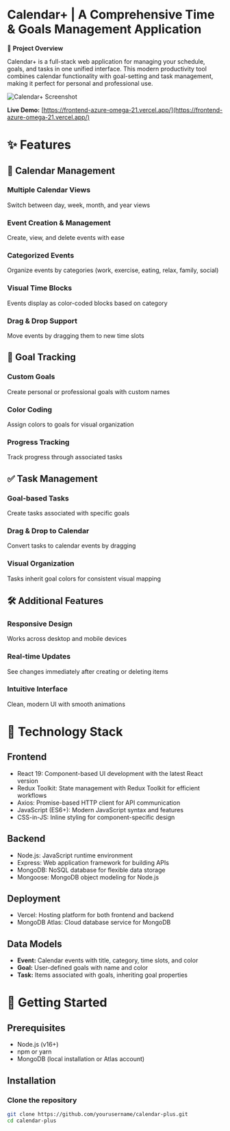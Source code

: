 # Calendar+ | A Comprehensive Time & Goals Management Application

📅 **Project Overview**

Calendar+ is a full-stack web application for managing your schedule, goals, and tasks in one unified interface. This modern productivity tool combines calendar functionality with goal-setting and task management, making it perfect for personal and professional use.

![Calendar+ Screenshot](https://your-screenshot-url.com/)

**Live Demo:** [https://frontend-azure-omega-21.vercel.app/](https://frontend-azure-omega-21.vercel.app/)

# ✨ Features

## 📆 Calendar Management

### Multiple Calendar Views  
Switch between day, week, month, and year views

### Event Creation & Management  
Create, view, and delete events with ease

### Categorized Events  
Organize events by categories (work, exercise, eating, relax, family, social)

### Visual Time Blocks  
Events display as color-coded blocks based on category

### Drag & Drop Support  
Move events by dragging them to new time slots

## 🎯 Goal Tracking

### Custom Goals  
Create personal or professional goals with custom names

### Color Coding  
Assign colors to goals for visual organization

### Progress Tracking  
Track progress through associated tasks

## ✅ Task Management

### Goal-based Tasks  
Create tasks associated with specific goals

### Drag & Drop to Calendar  
Convert tasks to calendar events by dragging

### Visual Organization  
Tasks inherit goal colors for consistent visual mapping

## 🛠️ Additional Features

### Responsive Design  
Works across desktop and mobile devices

### Real-time Updates  
See changes immediately after creating or deleting items

### Intuitive Interface  
Clean, modern UI with smooth animations

# 🧰 Technology Stack

## Frontend

- React 19: Component-based UI development with the latest React version  
- Redux Toolkit: State management with Redux Toolkit for efficient workflows  
- Axios: Promise-based HTTP client for API communication  
- JavaScript (ES6+): Modern JavaScript syntax and features  
- CSS-in-JS: Inline styling for component-specific design  

## Backend

- Node.js: JavaScript runtime environment  
- Express: Web application framework for building APIs  
- MongoDB: NoSQL database for flexible data storage  
- Mongoose: MongoDB object modeling for Node.js  

## Deployment

- Vercel: Hosting platform for both frontend and backend  
- MongoDB Atlas: Cloud database service for MongoDB  

## Data Models

- **Event:** Calendar events with title, category, time slots, and color  
- **Goal:** User-defined goals with name and color  
- **Task:** Items associated with goals, inheriting goal properties  

# 🚀 Getting Started

## Prerequisites

- Node.js (v16+)  
- npm or yarn  
- MongoDB (local installation or Atlas account)  

## Installation

### Clone the repository

```bash
git clone https://github.com/yourusername/calendar-plus.git  
cd calendar-plus  
